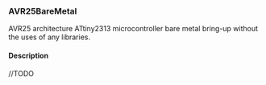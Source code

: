 ### AVR25BareMetal
AVR25 architecture ATtiny2313 microcontroller bare metal bring-up without the uses of any libraries.

#### Description
//TODO
